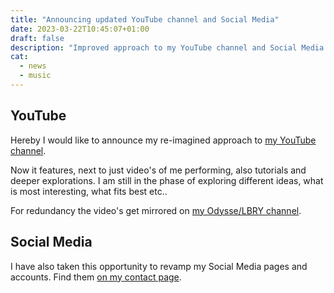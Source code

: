 ```yaml
---
title: "Announcing updated YouTube channel and Social Media"
date: 2023-03-22T10:45:07+01:00
draft: false
description: "Improved approach to my YouTube channel and Social Media. My YouTube channel now features more interesting and enticing content."
cat:
  - news
  - music
---
```


## YouTube

Hereby I would like to announce my re-imagined approach to [my YouTube channel](https://www.youtube.com/@MartinKaptein/).

Now it features, next to just video's of me performing, also tutorials and deeper explorations.
I am still in the phase of exploring different ideas, what is most interesting, what fits best etc..

For redundancy the video's get mirrored on [my Odysse/LBRY channel](https://odysee.com/@martinkaptein).

## Social Media

I have also taken this opportunity to revamp my Social Media pages and accounts.
Find them [on my contact page](/contact/).
